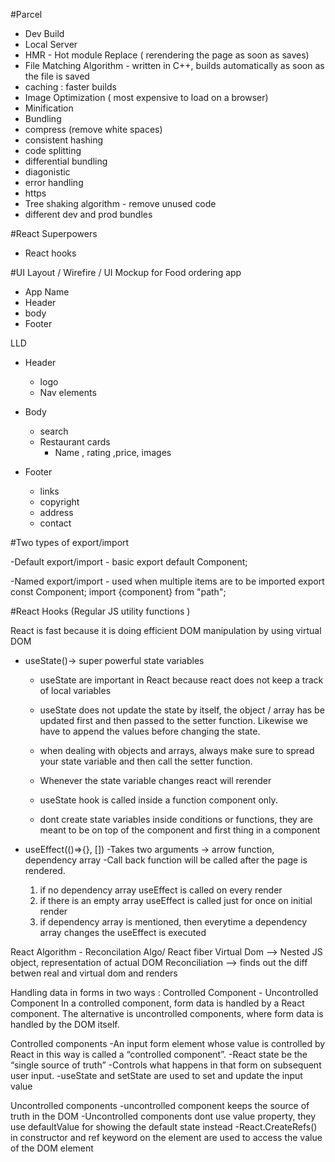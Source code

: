 #Parcel

- Dev Build
- Local Server
- HMR - Hot module Replace ( rerendering the page as soon as saves)
- File Matching Algorithm - written in C++, builds automatically as soon as the file is saved
- caching : faster builds
- Image Optimization ( most expensive to load on a browser)
- Minification
- Bundling
- compress (remove white spaces)
- consistent hashing
- code splitting
- differential bundling
- diagonistic
- error handling
- https
- Tree shaking algorithm - remove unused code
- different dev and prod bundles

#React Superpowers

- React hooks

#UI Layout / Wirefire / UI Mockup for Food ordering app

- App Name
- Header
- body
- Footer

LLD

- Header
  - logo
  - Nav elements
- Body

  - search
  - Restaurant cards
    - Name , rating ,price, images

- Footer
  - links
  - copyright
  - address
  - contact

#Two types of export/import

-Default export/import - basic
export default Component;

-Named export/import - used when multiple items are to be imported
export const Component;
import {component} from "path";

#React Hooks (Regular JS utility functions )

React is fast because it is doing efficient DOM manipulation by using virtual DOM

- useState()-> super powerful state variables

  - useState are important in React because react does not keep a track of local variables
  - useState does not update the state by itself, the object / array has be updated first and then passed to the setter function. Likewise we have to append the values before changing the state.
  - when dealing with objects and arrays, always make sure to spread your state variable and then call the setter function.

  - Whenever the state variable changes react will rerender
  - useState hook is called inside a function component only.
  - dont create state variables inside conditions or functions, they are meant to be on top of the component and first thing in a component

- useEffect(()=>{}, [])
  -Takes two arguments -> arrow function, dependency array
  -Call back function will be called after the page is rendered.
  1. if no dependency array useEffect is called on every render
  2. if there is an empty array useEffect is called just for once on initial render
  3. if dependency array is mentioned, then everytime a dependency array changes the useEffect is executed

React Algorithm - Reconcilation Algo/ React fiber
Virtual Dom --> Nested JS object, representation of actual DOM
Reconciliation --> finds out the diff betwen real and virtual dom and renders

Handling data in forms in two ways : Controlled Component - Uncontrolled Component
In a controlled component, form data is handled by a React component.
The alternative is uncontrolled components, where form data is handled by the DOM itself.

Controlled components
-An input form element whose value is controlled by React in this way is called a “controlled component”.
-React state be the “single source of truth”
-Controls what happens in that form on subsequent user input.
-useState and setState are used to set and update the input value

Uncontrolled components
-uncontrolled component keeps the source of truth in the DOM
-Uncontrolled components dont use value property, they use defaultValue for showing the default state instead
-React.CreateRefs() in constructor and ref keyword on the element are used to access the value of the DOM element
